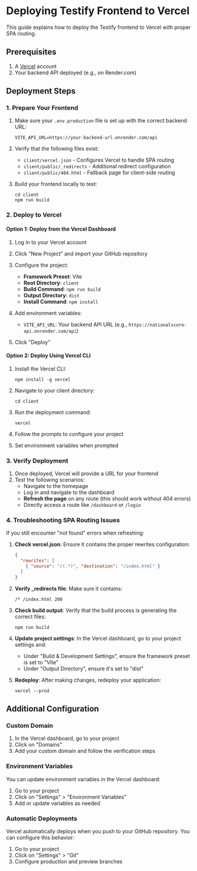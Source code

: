# Deploying Testify Frontend to Vercel

This guide explains how to deploy the Testify frontend to Vercel with proper SPA routing.

## Prerequisites

1. A [Vercel](https://vercel.com) account
2. Your backend API deployed (e.g., on Render.com)

## Deployment Steps

### 1. Prepare Your Frontend

1. Make sure your `.env.production` file is set up with the correct backend URL:
   ```
   VITE_API_URL=https://your-backend-url.onrender.com/api
   ```

2. Verify that the following files exist:
   - `client/vercel.json` - Configures Vercel to handle SPA routing
   - `client/public/_redirects` - Additional redirect configuration
   - `client/public/404.html` - Fallback page for client-side routing

3. Build your frontend locally to test:
   ```
   cd client
   npm run build
   ```

### 2. Deploy to Vercel

#### Option 1: Deploy from the Vercel Dashboard

1. Log in to your Vercel account
2. Click "New Project" and import your GitHub repository
3. Configure the project:
   - **Framework Preset**: Vite
   - **Root Directory**: `client`
   - **Build Command**: `npm run build`
   - **Output Directory**: `dist`
   - **Install Command**: `npm install`

4. Add environment variables:
   - `VITE_API_URL`: Your backend API URL (e.g., `https://nationalscore-api.onrender.com/api`)

5. Click "Deploy"

#### Option 2: Deploy Using Vercel CLI

1. Install the Vercel CLI:
   ```
   npm install -g vercel
   ```

2. Navigate to your client directory:
   ```
   cd client
   ```

3. Run the deployment command:
   ```
   vercel
   ```

4. Follow the prompts to configure your project
5. Set environment variables when prompted

### 3. Verify Deployment

1. Once deployed, Vercel will provide a URL for your frontend
2. Test the following scenarios:
   - Navigate to the homepage
   - Log in and navigate to the dashboard
   - **Refresh the page** on any route (this should work without 404 errors)
   - Directly access a route like `/dashboard` or `/login`

### 4. Troubleshooting SPA Routing Issues

If you still encounter "not found" errors when refreshing:

1. **Check vercel.json**: Ensure it contains the proper rewrites configuration:
   ```json
   {
     "rewrites": [
       { "source": "/(.*)", "destination": "/index.html" }
     ]
   }
   ```

2. **Verify _redirects file**: Make sure it contains:
   ```
   /* /index.html 200
   ```

3. **Check build output**: Verify that the build process is generating the correct files:
   ```
   npm run build
   ```
   
4. **Update project settings**: In the Vercel dashboard, go to your project settings and:
   - Under "Build & Development Settings", ensure the framework preset is set to "Vite"
   - Under "Output Directory", ensure it's set to "dist"

5. **Redeploy**: After making changes, redeploy your application:
   ```
   vercel --prod
   ```

## Additional Configuration

### Custom Domain

1. In the Vercel dashboard, go to your project
2. Click on "Domains"
3. Add your custom domain and follow the verification steps

### Environment Variables

You can update environment variables in the Vercel dashboard:
1. Go to your project
2. Click on "Settings" > "Environment Variables"
3. Add or update variables as needed

### Automatic Deployments

Vercel automatically deploys when you push to your GitHub repository. You can configure this behavior:
1. Go to your project
2. Click on "Settings" > "Git"
3. Configure production and preview branches
